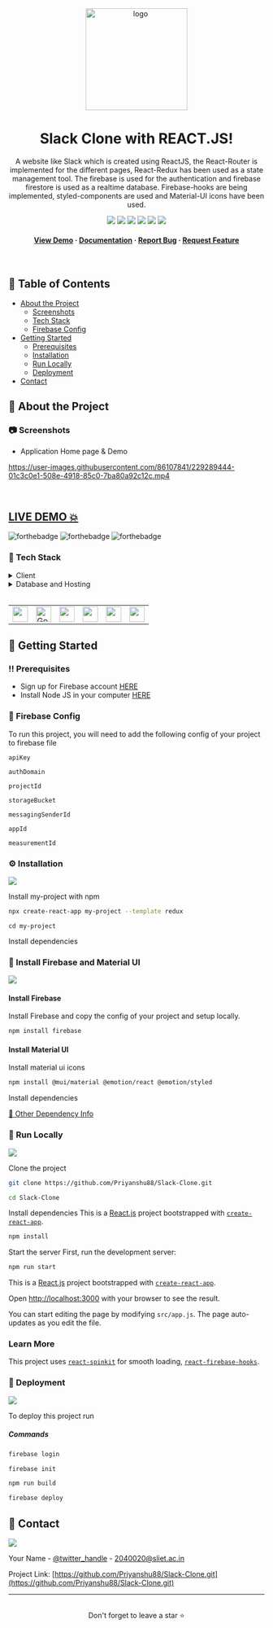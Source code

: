 <div align="center">

  <img src="https://ubwp.buffalo.edu/happe/wp-content/uploads/sites/92/2019/12/slack_logo.png" alt="logo" width="200" height="auto" />

  <h1>Slack Clone with REACT.JS!</h1>

  <p>
A website like Slack which is created using ReactJS, the React-Router is implemented for the different pages, React-Redux has been used as a state management tool. The firebase is used for the authentication and firebase firestore is used as a realtime database. Firebase-hooks are being implemented, styled-components are used and Material-UI icons have been used.
  </p>

<!-- Badges -->

<a href="https://slack-clone-2d669.web.app/" target="_blank">![](https://img.shields.io/website-up-down-green-red/http/monip.org.svg)</a>
![](https://img.shields.io/badge/Maintained-Yes-indigo)
![](https://img.shields.io/github/forks/Priyanshu88/Slack-Clone.svg)
![](https://img.shields.io/github/stars/Priyanshu88/Slack-Clone.svg)
![](https://img.shields.io/github/issues/Priyanshu88/Slack-Clone)
![](https://img.shields.io/github/last-commit/Priyanshu88/Slack-Clone)

<h4>
    <a href="https://slack-clone-2d669.web.app/">View Demo</a>
  <span> · </span>
    <a href="https://github.com/Priyanshu88/Slack-Clone/blob/master/README.md">Documentation</a>
  <span> · </span>
    <a href="https://github.com/Priyanshu88/Slack-Clone/issues">Report Bug</a>
  <span> · </span>
    <a href="https://github.com/Priyanshu88/Slack-Clone/issues">Request Feature</a>
  </h4>
</div>

<br />

<!-- Table of Contents -->

## :notebook_with_decorative_cover: Table of Contents

- [About the Project](#star2-about-the-project)
  - [Screenshots](#camera-screenshots)
  - [Tech Stack](#space_invader-tech-stack)
  - [Firebase Config](#key-firebase-config)
- [Getting Started](#toolbox-getting-started)
  - [Prerequisites](#bangbang-prerequisites)
  - [Installation](#gear-installation)
  - [Run Locally](#running-run-locally)
  - [Deployment](#triangular_flag_on_post-deployment)
- [Contact](#handshake-contact)

<!-- About the Project -->

## :star2: About the Project

<!-- Screenshots -->

### :camera: Screenshots

- Application Home page & Demo



https://user-images.githubusercontent.com/86107841/229289444-01c3c0e1-508e-4918-85c0-7ba80a92c12c.mp4


<br />


## <a href="https://slack-clone-2d669.web.app/" target="_blank">LIVE DEMO 💥</a>

![forthebadge](https://forthebadge.com/images/badges/built-with-love.svg)
![forthebadge](https://forthebadge.com/images/badges/for-you.svg)
![forthebadge](https://forthebadge.com/images/badges/powered-by-coffee.svg)

### :space_invader: Tech Stack

<details>
  <summary>Client</summary>
  <ul>
    <li><a href="https://react.dev/">React.js</a></li>
    <li><a href="https://reactrouter.com/en/main">React Router</a></li>
    <li><a href="https://react-redux.js.org/">React Redux</a></li>
    <li><a href="https://mui.com/material-ui/getting-started/overview/">Material UI</a></li>
  </ul>
</details>

<details>
  <summary>Database and Hosting</summary>
  <ul>
    <li><a href="https://firebase.google.com/">Firebase</a></li>
  </ul>
</details>

<br />

<table>
    <tr>
        <td>
<a href="#"><img src="https://i0.wp.com/programmingwithmosh.com/wp-content/uploads/2019/01/2000px-React-icon.svg_.png?fit=2000%2C1413&ssl=1" alt="" width="30" height="30" /></a>
        </td>
                        <td>
<a href="#"><img src="https://user-images.githubusercontent.com/86107841/225979374-f10f15a3-db41-4eaa-812d-8a6509049424.png" alt="Google" width="30" height="30" /></a>
        </td>
                        <td>
<a href="#"><img src="https://www.blog.plint-sites.nl/wordpress/wp-content/uploads/2016/11/redux-logo-768x694.png" alt="" width="30" height="30" /></a>
        </td>
          <td>
<a href="#"><img src="https://user-images.githubusercontent.com/86107841/225980120-628b73b6-5c90-48d7-bd5d-92858e781710.png" alt="" width="30" height="30" /></a>
        </td>
         <td>
<a href="#"><img src="https://user-images.githubusercontent.com/99184393/177784603-d69e9d02-721a-4bce-b9b3-949165d2edeb.png" alt="" width="30" height="30" /></a>
        </td>  
        <td>
<a href="#"><img src="https://th.bing.com/th/id/OIP.vnCdRKFijr4rc3sN1pAJyAHaHa?pid=ImgDet&rs=1" alt="" width="30" height="30" /></a>
        </td> 
    </tr>
</table>

## :toolbox: Getting Started

### :bangbang: Prerequisites

- Sign up for Firebase account <a href='https://console.firebase.google.com/'>HERE</a>
- Install Node JS in your computer <a href='https://nodejs.org/en/'>HERE</a>

<!-- Env Variables -->

### :key: Firebase Config

To run this project, you will need to add the following config of your project to firebase file

`apiKey`

`authDomain`

`projectId`

`storageBucket`

`messagingSenderId`

`appId`

`measurementId`

### :gear: Installation

![](https://img.shields.io/badge/React-20232A?style=for-the-badge&logo=react&logoColor=61DAFB)

Install my-project with npm

```bash
npx create-react-app my-project --template redux
```

```
cd my-project
```

Install dependencies

### :test_tube: Install Firebase and Material UI

![](https://img.shields.io/badge/Material%20UI-007FFF?style=for-the-badge&logo=mui&logoColor=white)

#### Install Firebase

Install Firebase and copy the config of your project and setup locally.

```bash
npm install firebase
```
#### Install Material UI

Install material ui icons
```bash
npm install @mui/material @emotion/react @emotion/styled
```

Install dependencies

<a href="https://github.com/Priyanshu88/Slack-Clone/blob/master/package.json" target="_blank">🔶 Other Dependency Info</a>

<!-- Run Locally -->

### :running: Run Locally

![](https://img.shields.io/badge/GIT-E44C30?style=for-the-badge&logo=git&logoColor=white)

Clone the project

```bash
git clone https://github.com/Priyanshu88/Slack-Clone.git
```

```bash
cd Slack-Clone
```

Install dependencies
This is a [React.js](https://react.dev/) project bootstrapped with [`create-react-app`](https://github.com/facebook/create-react-app).

```bash
npm install
```

Start the server
First, run the development server:

```bash
npm run start
```

This is a [React.js](https://react.dev/) project bootstrapped with [`create-react-app`](https://github.com/facebook/create-react-app).

Open [http://localhost:3000](http://localhost:3000) with your browser to see the result.

You can start editing the page by modifying `src/app.js`. The page auto-updates as you edit the file.

### Learn More

This project uses [`react-spinkit`](https://github.com/KyleAMathews/react-spinkit) for smooth loading, [`react-firebase-hooks`](https://github.com/csfrequency/react-firebase-hooks).

<!-- Deployment -->

### :triangular_flag_on_post: Deployment

![](https://img.shields.io/badge/firebase-ffca28?style=for-the-badge&logo=firebase&logoColor=black)

To deploy this project run

##### Commands
```bash
firebase login
```
```bash
firebase init
```
```bash
npm run build
```
```bash
firebase deploy
```

## :handshake: Contact

![](https://img.shields.io/badge/Gmail-D14836?style=for-the-badge&logo=gmail&logoColor=white)

Your Name - [@twitter_handle](https://twitter.com/Priyans75729802?s=09) - 2040020@sliet.ac.in

Project Link: [https://github.com/Priyanshu88/Slack-Clone.git](https://github.com/Priyanshu88/Slack-Clone.git)

<hr />
<br />

<div align="center">Don't forget to leave a star ⭐️</div>
